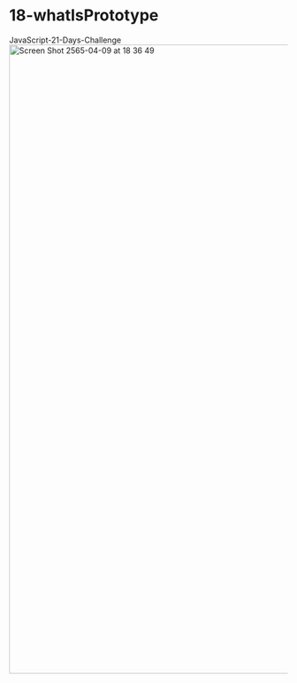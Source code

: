 # 18-whatIsPrototype
JavaScript-21-Days-Challenge
<img width="1136" alt="Screen Shot 2565-04-09 at 18 36 49" src="https://user-images.githubusercontent.com/89307294/162741825-7084bc31-92ba-4d9f-a951-e4a53902271f.png">
